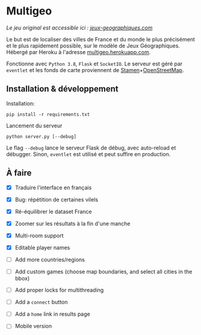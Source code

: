 # Multigeo

*Le jeu original est accessible ici : [jeux-geographiques.com](https://www.jeux-geographiques.com/)*

Le but est de localiser des villes de France et du monde le plus précisément et le plus rapidement possible, 
sur le modèle de Jeux Géographiques. Hébergé par Heroku à l'adresse [multigeo.herokuapp.com](http://multigeo.herokuapp.com/).

Fonctionne avec `Python 3.8`, `Flask` et `SocketIO`. Le serveur est géré par `eventlet` 
et les fonds de carte proviennent de 
[Stamen](http://maps.stamen.com/#toner/12/37.7706/-122.3782)+[OpenStreetMap](http://openstreetmap.org/).

## Installation & développement

Installation:
```
pip install -r requirements.txt
```

Lancement du serveur 
```
python server.py [--debug]
```
Le flag `--debug` lance le serveur Flask de débug, avec auto-reload et débugger. Sinon, `eventlet` est utilisé et peut suffire en production.


## À faire

- [x] Traduire l'interface en français

- [x] Bug: répétition de certaines vilels

- [x] Ré-équilibrer le dataset France

- [x] Zoomer sur les résultats à la fin d'une manche

- [x] Multi-room support

- [x] Editable player names

- [ ] Add more countries/regions

- [ ] Add custom games (choose map boundaries, and select all cities in the bbox)

- [ ] Add proper locks for multithreading

- [ ] Add a `connect` button

- [ ] Add a `home` link in results page

- [ ] Mobile version




